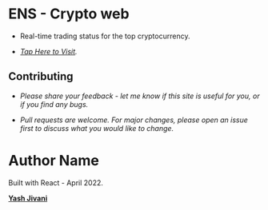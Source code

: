 # ENS - Crypto web

- Real-time  trading status for the top cryptocurrency.

- *[Tap Here to Visit](https://yash-jivani.github.io/ENS-CryptoWeb.github.io/).*


## Contributing
- *Please share your feedback - let me know if this site is useful for you, or if you find any bugs.*

- *Pull requests are welcome. For major changes, please open an issue first to discuss what you would like to change.*



# Author Name
Built with React - April 2022.

**[Yash Jivani](https://github.com/yash-jivani)**